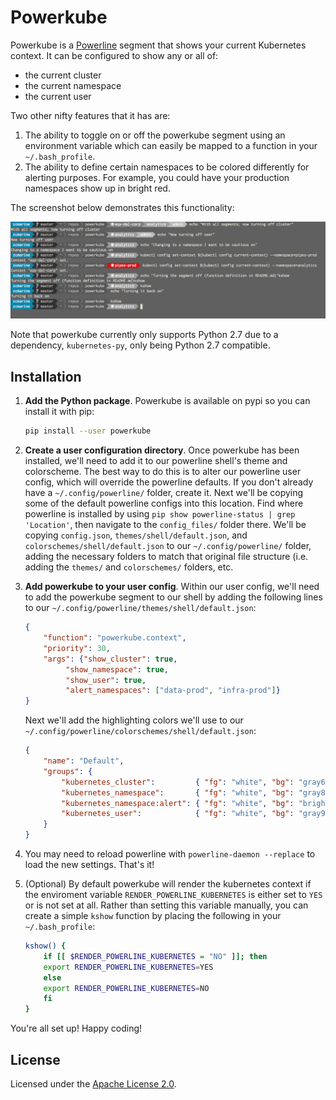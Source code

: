 # Powerkube

Powerkube is a [Powerline](https://github.com/powerline/powerline) segment that shows your current Kubernetes context. It can be configured to show any or all of:
- the current cluster
- the current namespace
- the current user

Two other nifty features that it has are:

1. The ability to toggle on or off the powerkube segment using an environment variable which can easily be mapped to a function in your `~/.bash_profile`.
2. The ability to define certain namespaces to be colored differently for alerting purposes. For example, you could have your production namespaces show up in bright red.


The screenshot below demonstrates this functionality:

<img src="usage_screenshot.png" width="800">

Note that powerkube currently only supports Python 2.7 due to a dependency, `kubernetes-py`, only being Python 2.7 compatible.

## Installation

1. **Add the Python package**.  Powerkube is available on pypi so you can install it with pip:

    ```bash
    pip install --user powerkube
    ```

2. **Create a user configuration directory**. Once powerkube has been installed, we'll need to add it to our powerline shell's theme and colorscheme. The best way to do this is to alter our powerline user config, which will override the powerline defaults. If you don't already have a `~/.config/powerline/` folder, create it. Next we'll be copying some of the default powerline configs into this location. Find where powerline is installed by using `pip show powerline-status | grep 'Location'`, then navigate to the `config_files/` folder there. We'll be copying `config.json`, `themes/shell/default.json`, and `colorschemes/shell/default.json` to our `~/.config/powerline/` folder, adding the necessary folders to match that original file structure (i.e. adding the `themes/` and `colorschemes/` folders, etc.

3. **Add powerkube to your user config**. Within our user config, we'll need to add the powerkube segment to our shell by adding the following lines to our `~/.config/powerline/themes/shell/default.json`:

    ```json
    {
	    "function": "powerkube.context",
	    "priority": 30,
	    "args": {"show_cluster": true,
		     "show_namespace": true,
		     "show_user": true,
		     "alert_namespaces": ["data-prod", "infra-prod"]}
    }
    ```

    Next we'll add the highlighting colors we'll use to our `~/.config/powerline/colorschemes/shell/default.json`:

    ```json
    {
	    "name": "Default",
	    "groups": {
		    "kubernetes_cluster":         { "fg": "white", "bg": "gray6",     "attrs": [] },
		    "kubernetes_namespace":       { "fg": "white", "bg": "gray8",     "attrs": [] },
		    "kubernetes_namespace:alert": { "fg": "white", "bg": "brightred", "attrs": [] },
		    "kubernetes_user":            { "fg": "white", "bg": "gray9",     "attrs": [] }
	    }
    }
    ```


4. You may need to reload powerline with `powerline-daemon --replace` to load the new settings. That's it!

5. (Optional) By default powerkube will render the kubernetes context if the enviroment variable `RENDER_POWERLINE_KUBERNETES` is either set to `YES` or is not set at all. Rather than setting this variable manually, you can create a simple `kshow` function by placing the following in your `~/.bash_profile`:

    ```bash
    kshow() {
        if [[ $RENDER_POWERLINE_KUBERNETES = "NO" ]]; then
	    export RENDER_POWERLINE_KUBERNETES=YES
        else
	    export RENDER_POWERLINE_KUBERNETES=NO
        fi
    }
    ```

You're all set up! Happy coding!

## License

Licensed under the [Apache License 2.0](LICENSE).
